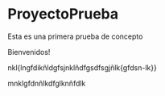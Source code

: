 # ProyectoPrueba
Esta es una primera prueba de concepto

Bienvenidos!


nkl{lngfdikñldgfsjnklñdfgsdfsgjñlk{gfdsn-lk}}


mnklgfdnñlkdfglknñfdlk